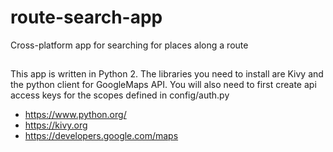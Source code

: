 # route-search-app
Cross-platform app for searching for places along a route

##
This app is written in Python 2. The libraries you need to install are Kivy and the python client for GoogleMaps API. You will also need to first create api access keys for the scopes defined in config/auth.py

* https://www.python.org/
* https://kivy.org
* https://developers.google.com/maps



